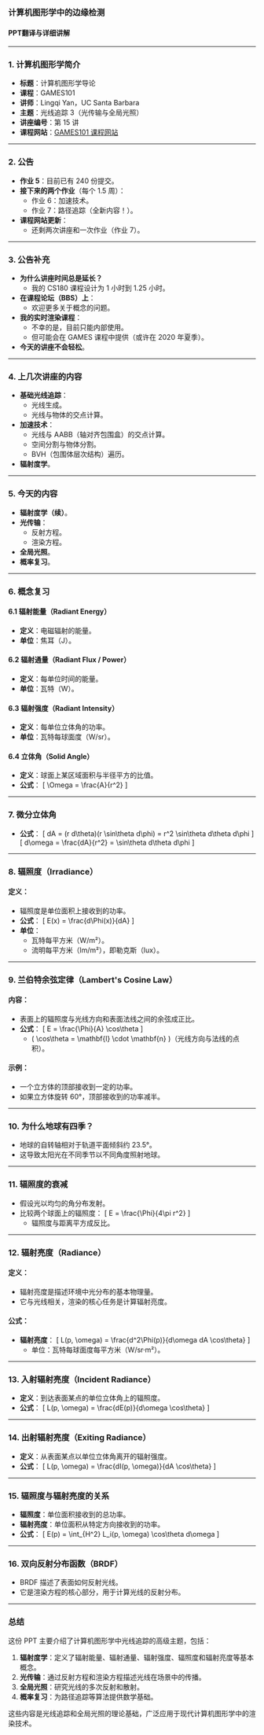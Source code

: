 ### **计算机图形学中的边缘检测**

#### **PPT翻译与详细讲解**

---

### **1. 计算机图形学简介**
- **标题**：计算机图形学导论
- **课程**：GAMES101
- **讲师**：Lingqi Yan，UC Santa Barbara
- **主题**：光线追踪 3（光传输与全局光照）
- **讲座编号**：第 15 讲
- **课程网站**：[GAMES101 课程网站](http://www.cs.ucsb.edu/~lingqi/teaching/games101.html)

---

### **2. 公告**
- **作业 5**：目前已有 240 份提交。
- **接下来的两个作业**（每个 1.5 周）：
  - 作业 6：加速技术。
  - 作业 7：路径追踪（全新内容！）。
- **课程网站更新**：
  - 还剩两次讲座和一次作业（作业 7）。

---

### **3. 公告补充**
- **为什么讲座时间总是延长？**
  - 我的 CS180 课程设计为 1 小时到 1.25 小时。
- **在课程论坛（BBS）上**：
  - 欢迎更多关于概念的问题。
- **我的实时渲染课程**：
  - 不幸的是，目前只能内部使用。
  - 但可能会在 GAMES 课程中提供（或许在 2020 年夏季）。
- **今天的讲座不会轻松**。

---

### **4. 上几次讲座的内容**
- **基础光线追踪**：
  - 光线生成。
  - 光线与物体的交点计算。
- **加速技术**：
  - 光线与 AABB（轴对齐包围盒）的交点计算。
  - 空间分割与物体分割。
  - BVH（包围体层次结构）遍历。
- **辐射度学**。

---

### **5. 今天的内容**
- **辐射度学（续）**。
- **光传输**：
  - 反射方程。
  - 渲染方程。
- **全局光照**。
- **概率复习**。

---

### **6. 概念复习**

#### **6.1 辐射能量（Radiant Energy）**
- **定义**：电磁辐射的能量。
- **单位**：焦耳（J）。

#### **6.2 辐射通量（Radiant Flux / Power）**
- **定义**：每单位时间的能量。
- **单位**：瓦特（W）。

#### **6.3 辐射强度（Radiant Intensity）**
- **定义**：每单位立体角的功率。
- **单位**：瓦特每球面度（W/sr）。

#### **6.4 立体角（Solid Angle）**
- **定义**：球面上某区域面积与半径平方的比值。
- **公式**：
  \[
  \Omega = \frac{A}{r^2}
  \]

---

### **7. 微分立体角**
- **公式**：
  \[
  dA = (r d\theta)(r \sin\theta d\phi) = r^2 \sin\theta d\theta d\phi
  \]
  \[
  d\omega = \frac{dA}{r^2} = \sin\theta d\theta d\phi
  \]

---

### **8. 辐照度（Irradiance）**

#### **定义**：
- 辐照度是单位面积上接收到的功率。
- **公式**：
  \[
  E(x) = \frac{d\Phi(x)}{dA}
  \]
- **单位**：
  - 瓦特每平方米（W/m²）。
  - 流明每平方米（lm/m²），即勒克斯（lux）。

---

### **9. 兰伯特余弦定律（Lambert's Cosine Law）**

#### **内容**：
- 表面上的辐照度与光线方向和表面法线之间的余弦成正比。
- **公式**：
  \[
  E = \frac{\Phi}{A} \cos\theta
  \]
  - \( \cos\theta = \mathbf{l} \cdot \mathbf{n} \)（光线方向与法线的点积）。

#### **示例**：
- 一个立方体的顶部接收到一定的功率。
- 如果立方体旋转 60°，顶部接收到的功率减半。

---

### **10. 为什么地球有四季？**
- 地球的自转轴相对于轨道平面倾斜约 23.5°。
- 这导致太阳光在不同季节以不同角度照射地球。

---

### **11. 辐照度的衰减**
- 假设光以均匀的角分布发射。
- 比较两个球面上的辐照度：
  \[
  E = \frac{\Phi}{4\pi r^2}
  \]
  - 辐照度与距离平方成反比。

---

### **12. 辐射亮度（Radiance）**

#### **定义**：
- 辐射亮度是描述环境中光分布的基本物理量。
- 它与光线相关，渲染的核心任务是计算辐射亮度。

#### **公式**：
- **辐射亮度**：
  \[
  L(p, \omega) = \frac{d^2\Phi(p)}{d\omega dA \cos\theta}
  \]
  - 单位：瓦特每球面度每平方米（W/sr·m²）。

---

### **13. 入射辐射亮度（Incident Radiance）**
- **定义**：到达表面某点的单位立体角上的辐照度。
- **公式**：
  \[
  L(p, \omega) = \frac{dE(p)}{d\omega \cos\theta}
  \]

---

### **14. 出射辐射亮度（Exiting Radiance）**
- **定义**：从表面某点以单位立体角离开的辐射强度。
- **公式**：
  \[
  L(p, \omega) = \frac{dI(p, \omega)}{dA \cos\theta}
  \]

---

### **15. 辐照度与辐射亮度的关系**
- **辐照度**：单位面积接收到的总功率。
- **辐射亮度**：单位面积从特定方向接收到的功率。
- **公式**：
  \[
  E(p) = \int_{H^2} L_i(p, \omega) \cos\theta d\omega
  \]

---

### **16. 双向反射分布函数（BRDF）**
- BRDF 描述了表面如何反射光线。
- 它是渲染方程的核心部分，用于计算光线的反射分布。

---

### **总结**
这份 PPT 主要介绍了计算机图形学中光线追踪的高级主题，包括：
1. **辐射度学**：定义了辐射能量、辐射通量、辐射强度、辐照度和辐射亮度等基本概念。
2. **光传输**：通过反射方程和渲染方程描述光线在场景中的传播。
3. **全局光照**：研究光线的多次反射和散射。
4. **概率复习**：为路径追踪等算法提供数学基础。

这些内容是光线追踪和全局光照的理论基础，广泛应用于现代计算机图形学中的渲染技术。
